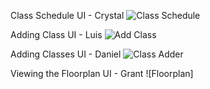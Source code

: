 Class Schedule UI - Crystal
![Class Schedule](https://github.com/dssung/COGS121-NONAME/blob/master/Planning/MS8images/class%20sched%20crystal.JPG)

Adding Class UI - Luis
![Add Class](https://github.com/dssung/COGS121-NONAME/blob/master/Planning/MS8images/adding%20class%20luis.JPG)

Adding Classes UI - Daniel
![Class Adder](https://github.com/dssung/COGS121-NONAME/blob/master/Planning/MS8images/adding_classes_daniel.jpeg)

Viewing the Floorplan UI - Grant 
![Floorplan]

